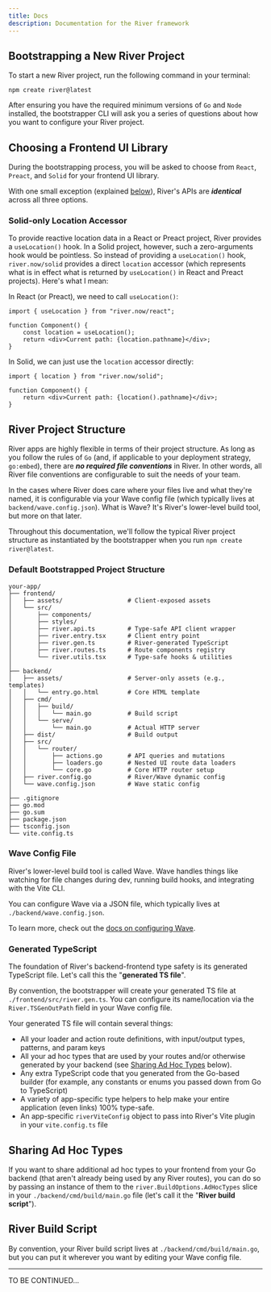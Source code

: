 ```yaml
---
title: Docs
description: Documentation for the River framework
---
```


## Bootstrapping a New River Project

To start a new River project, run the following command in your terminal:

`npm create river@latest`

After ensuring you have the required minimum versions of `Go` and `Node`
installed, the bootstrapper CLI will ask you a series of questions about how you
want to configure your River project.

## Choosing a Frontend UI Library

During the bootstrapping process, you will be asked to choose from `React`,
`Preact`, and `Solid` for your frontend UI library.

With one small exception (explained [below](#solid-only-location-accessor)),
River's APIs are **_identical_** across all three options.

### Solid-only Location Accessor

To provide reactive location data in a React or Preact project, River provides a
`useLocation()` hook. In a Solid project, however, such a zero-arguments hook
would be pointless. So instead of providing a `useLocation()` hook,
`river.now/solid` provides a direct `location` accessor (which represents what
is in effect what is returned by `useLocation()` in React and Preact projects).
Here's what I mean:

In React (or Preact), we need to call `useLocation()`:

```tsx
import { useLocation } from "river.now/react";

function Component() {
	const location = useLocation();
	return <div>Current path: {location.pathname}</div>;
}
```

In Solid, we can just use the `location` accessor directly:

```tsx
import { location } from "river.now/solid";

function Component() {
	return <div>Current path: {location().pathname}</div>;
}
```

## River Project Structure

River apps are highly flexible in terms of their project structure. As long as
you follow the rules of `Go` (and, if applicable to your deployment strategy,
`go:embed`), there are **_no required file conventions_** in River. In other
words, all River file conventions are configurable to suit the needs of your
team.

In the cases where River does care where your files live and what they're named,
it is configurable via your Wave config file (which typically lives at
`backend/wave.config.json`). What is Wave? It's River's lower-level build tool,
but more on that later.

Throughout this documentation, we'll follow the typical River project structure
as instantiated by the bootstrapper when you run `npm create river@latest`.

### Default Bootstrapped Project Structure

```
your-app/
├── frontend/
│   ├── assets/                  # Client-exposed assets
│   └── src/
│       ├── components/
│       ├── styles/
│       ├── river.api.ts         # Type-safe API client wrapper
│       ├── river.entry.tsx      # Client entry point
│       ├── river.gen.ts         # River-generated TypeScript
│       ├── river.routes.ts      # Route components registry
│       └── river.utils.tsx      # Type-safe hooks & utilities
│
├── backend/
│   ├── assets/                  # Server-only assets (e.g., templates)
│   │   └── entry.go.html        # Core HTML template
│   ├── cmd/
│   │   ├── build/
│   │   │   └── main.go          # Build script
│   │   └── serve/
│   │       └── main.go          # Actual HTTP server
│   ├── dist/                    # Build output
│   ├── src/
│   │   └── router/
│   │       ├── actions.go       # API queries and mutations
│   │       ├── loaders.go       # Nested UI route data loaders
│   │       └── core.go          # Core HTTP router setup
│   ├── river.config.go          # River/Wave dynamic config
│   └── wave.config.json         # Wave static config
│
├── .gitignore
├── go.mod
├── go.sum
├── package.json
├── tsconfig.json
└── vite.config.ts
```

### Wave Config File

River's lower-level build tool is called Wave. Wave handles things like watching
for file changes during dev, running build hooks, and integrating with the Vite
CLI.

You can configure Wave via a JSON file, which typically lives at
`./backend/wave.config.json`.

To learn more, check out the
[docs on configuring Wave](/docs/advanced/configuring-wave).

### Generated TypeScript

The foundation of River's backend-frontend type safety is its generated
TypeScript file. Let's call this the "**generated TS file**".

By convention, the bootstrapper will create your generated TS file at
`./frontend/src/river.gen.ts`. You can configure its name/location via the
`River.TSGenOutPath` field in your Wave config file.

Your generated TS file will contain several things:

- All your loader and action route definitions, with input/output types,
  patterns, and param keys
- All your ad hoc types that are used by your routes and/or otherwise generated
  by your backend (see [Sharing Ad Hoc Types](#sharing-ad-hoc-types) below).
- Any extra TypeScript code that you generated from the Go-based builder (for
  example, any constants or enums you passed down from Go to TypeScript)
- A variety of app-specific type helpers to help make your entire application
  (even links) 100% type-safe.
- An app-specific `riverViteConfig` object to pass into River's Vite plugin in
  your `vite.config.ts` file

## Sharing Ad Hoc Types

If you want to share additional ad hoc types to your frontend from your Go
backend (that aren't already being used by any River routes), you can do so by
passing an instance of them to the `river.BuildOptions.AdHocTypes` slice in your
`./backend/cmd/build/main.go` file (let's call it the "**River build script**").

## River Build Script

By convention, your River build script lives at `./backend/cmd/build/main.go`,
but you can put it wherever you want by editing your Wave config file.

---

TO BE CONTINUED...
